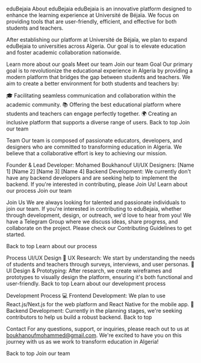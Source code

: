 eduBejaia
About
eduBejaia
eduBejaia is an innovative platform designed to enhance the learning experience at Université de Béjaïa. We focus on providing tools that are user-friendly, efficient, and effective for both students and teachers.

After establishing our platform at Université de Béjaïa, we plan to expand eduBejaia to universities across Algeria. Our goal is to elevate education and foster academic collaboration nationwide.

Learn more about our goals
Meet our team
Join our team
Goal
Our primary goal is to revolutionize the educational experience in Algeria by providing a modern platform that bridges the gap between students and teachers. We aim to create a better environment for both students and teachers by:

🎓 Facilitating seamless communication and collaboration within the academic community.
📚 Offering the best educational platform where students and teachers can engage perfectly together.
🌍 Creating an inclusive platform that supports a diverse range of users.
Back to top
Join our team

Team
Our team is composed of passionate educators, developers, and designers who are committed to transforming education in Algeria. We believe that a collaborative effort is key to achieving our mission.

Founder & Lead Developer: Mohamed Boukhanouf
UI/UX Designers:
[Name 1]
[Name 2]
[Name 3]
[Name 4]
Backend Development:
We currently don't have any backend developers and are seeking help to implement the backend. If you're interested in contributing, please Join Us!
Learn about our process
Join our team

Join Us
We are always looking for talented and passionate individuals to join our team. If you're interested in contributing to eduBejaia, whether through development, design, or outreach, we'd love to hear from you! We have a Telegram Group where we discuss ideas, share progress, and collaborate on the project. Please check our Contributing Guidelines to get started.

Back to top
Learn about our process

Process
UI/UX Design
📝 UX Research: We start by understanding the needs of students and teachers through surveys, interviews, and user personas.
🎨 UI Design & Prototyping: After research, we create wireframes and prototypes to visually design the platform, ensuring it's both functional and user-friendly.
Back to top
Learn about our development process

Development Process
💻 Frontend Development: We plan to use React.js/Next.js for the web platform and React Native for the mobile app.
🔧 Backend Development: Currently in the planning stages, we're seeking contributors to help us build a robust backend.
Back to top

Contact
For any questions, support, or inquiries, please reach out to us at boukhanoufmohammed@gmail.com. We're excited to have you on this journey with us as we work to transform education in Algeria!

Back to top
Join our team

